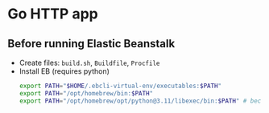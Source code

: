 # Go HTTP app

## Before running Elastic Beanstalk
- Create files: `build.sh`, `Buildfile`, `Procfile`
- Install EB (requires python)
    ```bash
    export PATH="$HOME/.ebcli-virtual-env/executables:$PATH"
    export PATH="/opt/homebrew/bin:$PATH"
    export PATH="/opt/homebrew/opt/python@3.11/libexec/bin:$PATH" # because eb wants python, not python3
    ```
